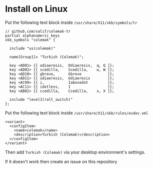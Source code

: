 # Install on Linux

Put the following text block inside `/usr/share/X11/xkb/symbols/tr`

```
// github.com/salif/colemak-tr
partial alphanumeric_keys
xkb_symbols "colemak" {

  include "us(colemak)"

  name[Group1]= "Turkish (Colemak)";

  key <AD01> {[ odiaeresis,  Odiaeresis,  q, Q ]};
  key <AD02> {[ scedilla,    Scedilla,    w, W ]};
  key <AD10> {[ gbreve,      Gbreve            ]};
  key <AD11> {[ udiaeresis,  Udiaeresis        ]};
  key <AC09> {[ i,           Iabovedot         ]};
  key <AC11> {[ idotless,    I                 ]};
  key <AB02> {[ ccedilla,    Ccedilla,    x, X ]};

  include "level3(ralt_switch)"
};
```

Put the following text block inside `/usr/share/X11/xkb/rules/evdev.xml`

```
<variant>
  <configItem>
    <name>colemak</name>
    <description>Turkish (Colemak)</description>
  </configItem>
</variant>
```

Then add `Turkish (Colemak)` via your desktop environment's settings.

If it doesn't work then create an issue on this repository
